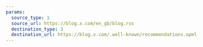 ```yaml
---
params:
  source_type: 1
  source_url: https://blog.x.com/en_gb/blog.rss
  destination_type: 3
  destination_url: https://blog.x.com/.well-known/recommendations.opml
---
```

